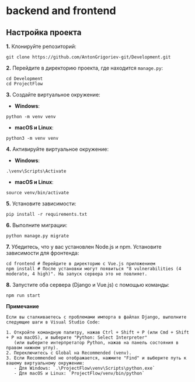# backend and frontend

## Настройка проекта

**1.** Клонируйте репозиторий:
```
git clone https://github.com/AntonGrigoriev-git/Development.git
```

**2.** Перейдите в директорию проекта, где находится `manage.py`:
```
cd Development
cd ProjectFlow
```

**3.** Создайте виртуальное окружение:
- **Windows**:
```
python -m venv venv
```
- **macOS и Linux**:
```
python3 -m venv venv
```

**4.** Активируйте виртуальное окружение:
- **Windows**:
```
.\venv\Scripts\Activate
```
- **macOS и Linux**:
```
source venv/bin/activate
```

**5.** Установите зависимости:
```
pip install -r requirements.txt
```

**6.** Выполните миграции:
```
python manage.py migrate
```

**7.** Убедитесь, что у вас установлен Node.js и npm. Установите зависимости для фронтенда:
```
cd frontend # Перейдите в директорию с Vue.js приложением
npm install # После установки могут появиться "8 vulnerabilities (4 moderate, 4 high)". На запуск сервера это не повлияет.
```

**8.** Запустите оба сервера (Django и Vue.js) с помощью команды:
```
npm run start
```

**Примечание**
```
Если вы сталкиваетесь с проблемами импорта в файлах Django, выполните следующие шаги в Visual Studio Code:

1. Откройте командную палитру, нажав Ctrl + Shift + P (или Cmd + Shift + P на macOS), и выберите "Python: Select Interpreter"
   (или выберите интерпретатор Python, нажав на панель состояния в правом нижнем углу).
2. Переключитесь с Global на Recommended (venv).
3. Если Recommended не отображается, нажмите "Find" и выберите путь к вашему виртуальному окружению:
   - Для Windows: `.\ProjectFlow\venv\Scripts\python.exe`
   - Для macOS и Linux: `ProjectFlow/venv/bin/python`
```